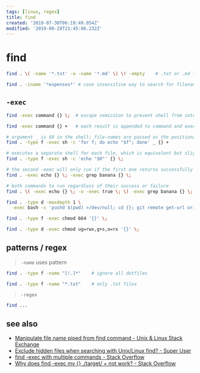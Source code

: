 ```yaml
---
tags: [linux, regex]
title: find
created: '2019-07-30T06:19:49.054Z'
modified: '2019-08-28T21:45:06.232Z'
---
```


# find

```sh
find . \( -name '*.txt' -o -name '*.md' \) \! -empty    # .txt or .md files under the current directory that are not empty (> 0 bytes).

find . -iname '*expenses*' # case insensitive way to search for filenames
```

## `-exec`
```sh
find -exec command {} \;  # escape semicolon to prevent shell from interpreting it

find -exec command {} +   # each result is appended to command and executed afterwards

# argument _ is $0 in the shell; file-names are passed as the positional arguments
find . -type f -exec sh -c 'for f; do echo "$f"; done' _ {} +

# executes a separate shell for each file, which is equivalent but slightly slower
find . -type f -exec sh -c 'echo "$0"' {} \;

# the second -exec will only run if the first one returns successfully
find . -exec echo {} \; -exec grep banana {} \;                            

# both commands to run regardless of their success or failure
find . \( -exec echo {} \; -o -exec true \; \) -exec grep banana {} \;    

find . -type d -maxdepth 1 \
  -exec bash -c 'pushd $(pwd) >/dev/null; cd {}; git remote get-url origin; popd >/dev/null;' \;

find . -type f -exec chmod 664 '{}' \;

find . -type d -exec chmod ug=rwx,g+s,o=rx '{}' \;
```

## patterns / regex
> `-name` uses pattern
```sh
find . -type f -name "[!.]*"    # ignore all dotfiles

find . -type f -name "*.txt"    # only .txt files
```

> `-regex`
```sh
find ...
```

## see also
- [Manipulate file name piped from find command - Unix & Linux Stack Exchange](https://unix.stackexchange.com/a/60470/193945)
- [Exclude hidden files when searching with Unix/Linux find? - Super User](https://superuser.com/a/999448)
- [find -exec with multiple commands - Stack Overflow](https://stackoverflow.com/questions/5119946/find-exec-with-multiple-commands)
- [Why does find -exec mv {} ./target/ + not work? - Stack Overflow](https://stackoverflow.com/a/5607677)

